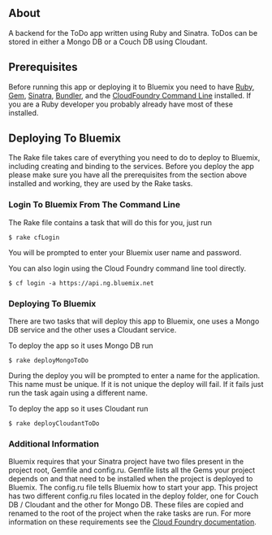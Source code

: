 ## About
A backend for the ToDo app written using Ruby and Sinatra.  ToDos can be stored 
in either a Mongo DB or a Couch DB using Cloudant.

## Prerequisites
Before running this app or deploying it to Bluemix you need to have 
[Ruby](https://www.ruby-lang.org), [Gem](http://rubygems.org/), [Sinatra](http://www.sinatrarb.com/), 
[Bundler](http://bundler.io/), and the [CloudFoundry Command Line](https://github.com/cloudfoundry/cli) 
installed.  If you are a Ruby developer you probably already have most of these installed.

## Deploying To Bluemix

The Rake file takes care of everything you need to do to deploy to Bluemix, including 
creating and binding to the services.  Before you deploy the app please make sure you have 
all the prerequisites from the section above installed and working, they are used by the 
Rake tasks.

### Login To Bluemix From The Command Line

The Rake file contains a task that will do this for you, just run

    $ rake cfLogin

You will be prompted to enter your Bluemix user name and password.

You can also login using the Cloud Foundry command line tool directly.

    $ cf login -a https://api.ng.bluemix.net

### Deploying To Bluemix

There are two tasks that will deploy this app to Bluemix, one uses a Mongo DB service and 
the other uses a Cloudant service.

To deploy the app so it uses Mongo DB run

    $ rake deployMongoToDo

During the deploy you will be prompted to enter a name for the application.  This name must be unique.
If it is not unique the deploy will fail.  If it fails just run the task again using a different name.

To deploy the app so it uses Cloudant run

    $ rake deployCloudantToDo


### Additional Information

Bluemix requires that your Sinatra project have two files present in the project root, Gemfile
and config.ru.  Gemfile lists all the Gems your project depends on and that need to be installed
when the project is deployed to Bluemix.  The config.ru file tells Bluemix how to start your 
app.  This project has two different config.ru files located in the deploy folder, one for 
Couch DB / Cloudant and the other for Mongo DB.  These files are copied and renamed to the root
of the project when the rake tasks are run.  For more information on these requirements see
the [Cloud Foundry documentation](http://docs.cloudfoundry.org/devguide/deploy-apps/ruby-tips.html).